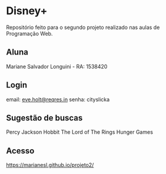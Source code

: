 # Disney+
Repositório feito para o segundo projeto realizado nas aulas de Programação Web.

## Aluna
Mariane Salvador Longuini - RA: 1538420

## Login
  email: eve.holt@reqres.in
  senha: cityslicka

## Sugestão de buscas
  Percy Jackson
  Hobbit
  The Lord of The Rings
  Hunger Games

## Acesso
https://marianesl.github.io/projeto2/